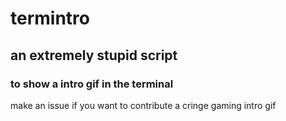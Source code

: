 # termintro
## an extremely stupid script
### to show a intro gif in the terminal

make an issue if you want to contribute a cringe gaming intro gif